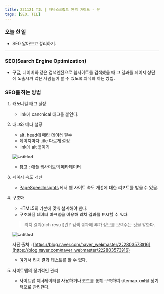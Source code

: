 ```yaml
---
title: 221121 TIL | 자바스크립트 완벽 가이드 - 문
tags: [SEO, TIL]
---
```


### 오늘 한 일
- SEO 알아보고 정리하기.

---

### SEO(Search Engine Optimization)

- 구글, 네이버와 같은 검색엔진으로 웹사이트를 검색했을 때 그 결과를 페이지 상단에 노출시켜 많은 사람들이 볼 수 있도록 최적화 하는 방법.

### SEO를 하는 방법

1. 캐노니컬 태그 설정
    - link에 canonical 태그를 붙인다.
2. 태그와 메타 설정
    - alt, head에 메타 데이터 필수
    - 페이지마다 title 다르게 설정
    - link에 alt 붙이기
    
    ![Untitled](https://s3-us-west-2.amazonaws.com/secure.notion-static.com/9f3474ee-f308-4d78-8c28-ffa814911939/Untitled.png)
    
    - 참고 : 애플 웹사이트의 메타데이터
3. 페이지 속도 개선
    - [PageSpeedInsights](https://pagespeed.web.dev/) 에서 웹 사이트 속도 개선에 대한 리포트를 받을 수 있음.
4. 구조화
    - HTML5의 기본에 맞춰 설계해야 한다.
    - 구조화된 데이터 마크업을 이용해 리치 결과를 표시할 수 있다.
    
    > 리치 결과(rich result)란? 검색 결과에 추가 정보를 보여주는 것을 말한다.
    > 
    
    ![Untitled](https://s3-us-west-2.amazonaws.com/secure.notion-static.com/a87ab2ac-4546-42ce-b3b0-0bf412b9788e/Untitled.png)
    
    사진 출처 : [https://blog.naver.com/naver_webmaster/222803573916](https://blog.naver.com/naver_webmaster/222803573916)
    
    - [여기](https://search.google.com/test/rich-results)서 리치 결과 테스트를 할 수 있다.
5. 사이트맵의 정기적인 관리
    - 사이트맵 제너레이터를 사용하거나 코드를 통해 구축하여 sitemap.xml을 정기적으로 관리한다.